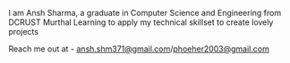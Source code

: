 I am Ansh Sharma, a graduate in Computer Science and Engineering from DCRUST Murthal
Learning to apply my technical skillset to create lovely projects

Reach me out at - ansh.shm371@gmail.com/phoeher2003@gmail.com
<!---
A-nsh-3027/A-nsh-3027 is a ✨ special ✨ repository because its `README.md` (this file) appears on your GitHub profile.
You can click the Preview link to take a look at your changes.
--->
